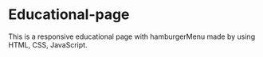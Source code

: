 # Educational-page
This is a responsive educational page with hamburgerMenu made by using HTML, CSS, JavaScript.
